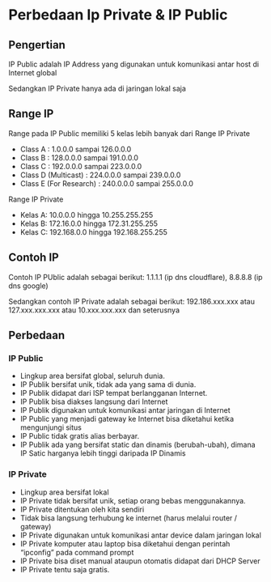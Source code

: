 # Perbedaan Ip Private & IP Public
## Pengertian
IP Public adalah IP Address yang digunakan untuk komunikasi antar host di Internet global

Sedangkan IP Private hanya ada di jaringan lokal saja
## Range IP
Range pada IP Public memiliki 5 kelas lebih banyak dari Range IP Private
- Class A  : 1.0.0.0 sampai 126.0.0.0
- Class B : 128.0.0.0 sampai 191.0.0.0
- Class C : 192.0.0.0 sampai 223.0.0.0
- Class D (Multicast)  : 224.0.0.0 sampai 239.0.0.0
- Class E (For Research)  : 240.0.0.0 sampai 255.0.0.0

Range IP Private
- Kelas A: 10.0.0.0 hingga 10.255.255.255
- Kelas B: 172.16.0.0 hingga 172.31.255.255
- Kelas C: 192.168.0.0 hingga 192.168.255.255
## Contoh IP 
Contoh IP PUblic adalah sebagai berikut:
1.1.1.1 (ip dns cloudflare), 8.8.8.8 (ip dns google)

Sedangkan contoh IP Private adalah sebagai berikut:
192.186.xxx.xxx atau 127.xxx.xxx.xxx atau 10.xxx.xxx.xxx dan seterusnya

## Perbedaan
### IP Public
- Lingkup area bersifat global, seluruh dunia.
- IP Publik bersifat unik, tidak ada yang sama di dunia.
- IP Publik didapat dari ISP tempat berlangganan Internet.
- IP Publik bisa diakses langsung dari Internet
- IP Publik digunakan untuk komunikasi antar jaringan di Internet
- IP Public yang menjadi gateway ke Internet bisa diketahui ketika mengunjungi situs
- IP Public tidak gratis alias berbayar.
- IP Publik ada yang bersifat static dan dinamis (berubah-ubah), dimana IP Satic harganya lebih tinggi daripada IP Dinamis

### IP Private
- Lingkup area bersifat lokal
- IP Private tidak bersifat unik, setiap orang bebas menggunakannya.
- IP Private ditentukan oleh kita sendiri
- Tidak bisa langsung terhubung ke internet (harus melalui router / gateway)
- IP Private digunakan untuk komunikasi antar device dalam jaringan lokal
- IP Private komputer atau laptop bisa diketahui dengan perintah “ipconfig” pada command prompt
- IP Private bisa diset manual ataupun otomatis didapat dari DHCP Server
- IP Private tentu saja gratis.
